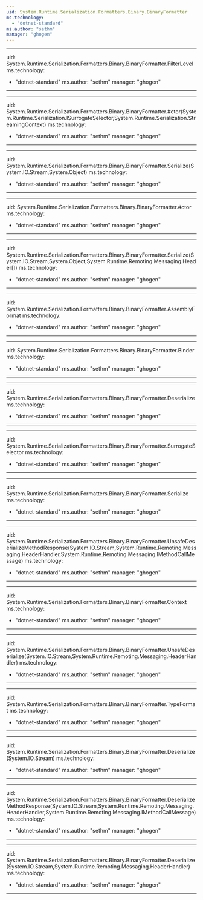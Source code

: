 ```yaml
---
uid: System.Runtime.Serialization.Formatters.Binary.BinaryFormatter
ms.technology: 
  - "dotnet-standard"
ms.author: "sethm"
manager: "ghogen"
---
```


---
uid: System.Runtime.Serialization.Formatters.Binary.BinaryFormatter.FilterLevel
ms.technology: 
  - "dotnet-standard"
ms.author: "sethm"
manager: "ghogen"
---

---
uid: System.Runtime.Serialization.Formatters.Binary.BinaryFormatter.#ctor(System.Runtime.Serialization.ISurrogateSelector,System.Runtime.Serialization.StreamingContext)
ms.technology: 
  - "dotnet-standard"
ms.author: "sethm"
manager: "ghogen"
---

---
uid: System.Runtime.Serialization.Formatters.Binary.BinaryFormatter.Serialize(System.IO.Stream,System.Object)
ms.technology: 
  - "dotnet-standard"
ms.author: "sethm"
manager: "ghogen"
---

---
uid: System.Runtime.Serialization.Formatters.Binary.BinaryFormatter.#ctor
ms.technology: 
  - "dotnet-standard"
ms.author: "sethm"
manager: "ghogen"
---

---
uid: System.Runtime.Serialization.Formatters.Binary.BinaryFormatter.Serialize(System.IO.Stream,System.Object,System.Runtime.Remoting.Messaging.Header[])
ms.technology: 
  - "dotnet-standard"
ms.author: "sethm"
manager: "ghogen"
---

---
uid: System.Runtime.Serialization.Formatters.Binary.BinaryFormatter.AssemblyFormat
ms.technology: 
  - "dotnet-standard"
ms.author: "sethm"
manager: "ghogen"
---

---
uid: System.Runtime.Serialization.Formatters.Binary.BinaryFormatter.Binder
ms.technology: 
  - "dotnet-standard"
ms.author: "sethm"
manager: "ghogen"
---

---
uid: System.Runtime.Serialization.Formatters.Binary.BinaryFormatter.Deserialize
ms.technology: 
  - "dotnet-standard"
ms.author: "sethm"
manager: "ghogen"
---

---
uid: System.Runtime.Serialization.Formatters.Binary.BinaryFormatter.SurrogateSelector
ms.technology: 
  - "dotnet-standard"
ms.author: "sethm"
manager: "ghogen"
---

---
uid: System.Runtime.Serialization.Formatters.Binary.BinaryFormatter.Serialize
ms.technology: 
  - "dotnet-standard"
ms.author: "sethm"
manager: "ghogen"
---

---
uid: System.Runtime.Serialization.Formatters.Binary.BinaryFormatter.UnsafeDeserializeMethodResponse(System.IO.Stream,System.Runtime.Remoting.Messaging.HeaderHandler,System.Runtime.Remoting.Messaging.IMethodCallMessage)
ms.technology: 
  - "dotnet-standard"
ms.author: "sethm"
manager: "ghogen"
---

---
uid: System.Runtime.Serialization.Formatters.Binary.BinaryFormatter.Context
ms.technology: 
  - "dotnet-standard"
ms.author: "sethm"
manager: "ghogen"
---

---
uid: System.Runtime.Serialization.Formatters.Binary.BinaryFormatter.UnsafeDeserialize(System.IO.Stream,System.Runtime.Remoting.Messaging.HeaderHandler)
ms.technology: 
  - "dotnet-standard"
ms.author: "sethm"
manager: "ghogen"
---

---
uid: System.Runtime.Serialization.Formatters.Binary.BinaryFormatter.TypeFormat
ms.technology: 
  - "dotnet-standard"
ms.author: "sethm"
manager: "ghogen"
---

---
uid: System.Runtime.Serialization.Formatters.Binary.BinaryFormatter.Deserialize(System.IO.Stream)
ms.technology: 
  - "dotnet-standard"
ms.author: "sethm"
manager: "ghogen"
---

---
uid: System.Runtime.Serialization.Formatters.Binary.BinaryFormatter.DeserializeMethodResponse(System.IO.Stream,System.Runtime.Remoting.Messaging.HeaderHandler,System.Runtime.Remoting.Messaging.IMethodCallMessage)
ms.technology: 
  - "dotnet-standard"
ms.author: "sethm"
manager: "ghogen"
---

---
uid: System.Runtime.Serialization.Formatters.Binary.BinaryFormatter.Deserialize(System.IO.Stream,System.Runtime.Remoting.Messaging.HeaderHandler)
ms.technology: 
  - "dotnet-standard"
ms.author: "sethm"
manager: "ghogen"
---
